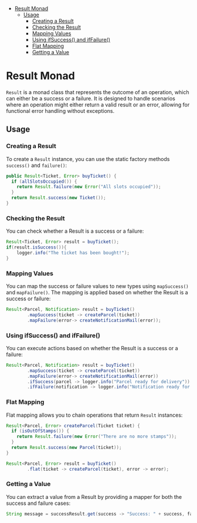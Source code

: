 <!-- TOC -->
* [Result Monad](#result-monad)
  * [Usage](#usage)
    * [Creating a Result](#creating-a-result)
    * [Checking the Result](#checking-the-result)
    * [Mapping Values](#mapping-values)
    * [Using ifSuccess() and ifFailure()](#using-ifsuccess-and-iffailure)
    * [Flat Mapping](#flat-mapping)
    * [Getting a Value](#getting-a-value)
<!-- TOC -->

# Result Monad

`Result` is a monad class that represents the outcome of an operation, which can either be a success or a failure. It is designed to handle scenarios where an operation might either return a valid result or an error, allowing for functional error handling without exceptions.

## Usage

### Creating a Result

To create a `Result` instance, you can use the static factory methods `success()` and `failure()`:

```java
public Result<Ticket, Error> buyTicket() {
  if (allSlotsOccupied()) {
    return Result.failure(new Error("All slots occupied"));
  }
  return Result.success(new Ticket());
}
```

### Checking the Result
You can check whether a Result is a success or a failure:

```java
Result<Ticket, Error> result = buyTicket();
if(result.isSuccess()){
    logger.info("The ticket has been bought!");
}
```

### Mapping Values
You can map the success or failure values to new types using `mapSuccess()` and `mapFailure()`. The mapping is applied based on whether the Result is a success or failure:

```java
Result<Parcel, Notification> result = buyTicket()
        .mapSuccess(ticket -> createParcel(ticket))
        .mapFailure(error-> createNotificationMail(error));
```

### Using ifSuccess() and ifFailure()
You can execute actions based on whether the Result is a success or a failure:

```java
Result<Parcel, Notification> result = buyTicket()
        .mapSuccess(ticket -> createParcel(ticket))
        .mapFailure(error-> createNotificationMail(error))
        .ifSuccess(parcel -> logger.info("Parcel ready for delivery"))
        .ifFailure(notification -> logger.info("Notification ready for delivery"));
```

### Flat Mapping
Flat mapping allows you to chain operations that return `Result` instances:

```java
Result<Parcel, Error> createParcel(Ticket ticket) {
  if (isOutOfStamps()) {
    return Result.failure(new Error("There are no more stamps"));
  }
  return Result.success(new Parcel(ticket));
}

Result<Parcel, Error> result = buyTicket()
        .flat(ticket -> createParcel(ticket), error -> error);
```

### Getting a Value
You can extract a value from a Result by providing a mapper for both the success and failure cases:

```java
String message = successResult.get(success -> "Success: " + success, failure -> "Failure: " + failure);
```
